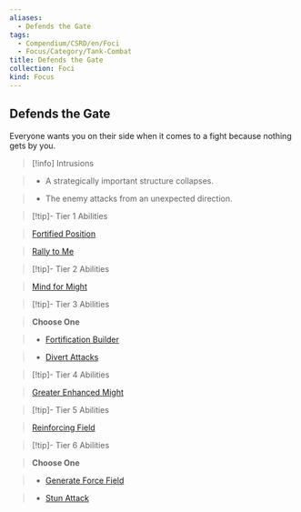 ```yaml
---
aliases:
  - Defends the Gate
tags:
  - Compendium/CSRD/en/Foci
  - Focus/Category/Tank-Combat
title: Defends the Gate
collection: Foci
kind: Focus
---
```

## Defends the Gate    
Everyone wants you on their side when it comes to a fight because nothing gets by you.    
  
>[!info] Intrusions    
>- A strategically important structure collapses.    
>- The enemy attacks from an unexpected direction.    
  
  
>[!tip]- Tier 1 Abilities    
> [Fortified Position](Fortified-Position.md)    
> [Rally to Me](Rally-to-Me.md)    
  
  
>[!tip]- Tier 2 Abilities    
> [Mind for Might](Mind-for-Might.md)    
  
  
>[!tip]- Tier 3 Abilities    
> **Choose One**    
>- [Fortification Builder](Fortification-Builder.md)    
>- [Divert Attacks](Divert-Attacks.md)    
  
  
>[!tip]- Tier 4 Abilities    
> [Greater Enhanced Might](Greater-Enhanced-Might.md)    
  
  
>[!tip]- Tier 5 Abilities    
> [Reinforcing Field](Reinforcing-Field.md)    
  
  
>[!tip]- Tier 6 Abilities    
> **Choose One**    
>- [Generate Force Field](Generate-Force-Field.md)    
>- [Stun Attack](Stun-Attack.md)